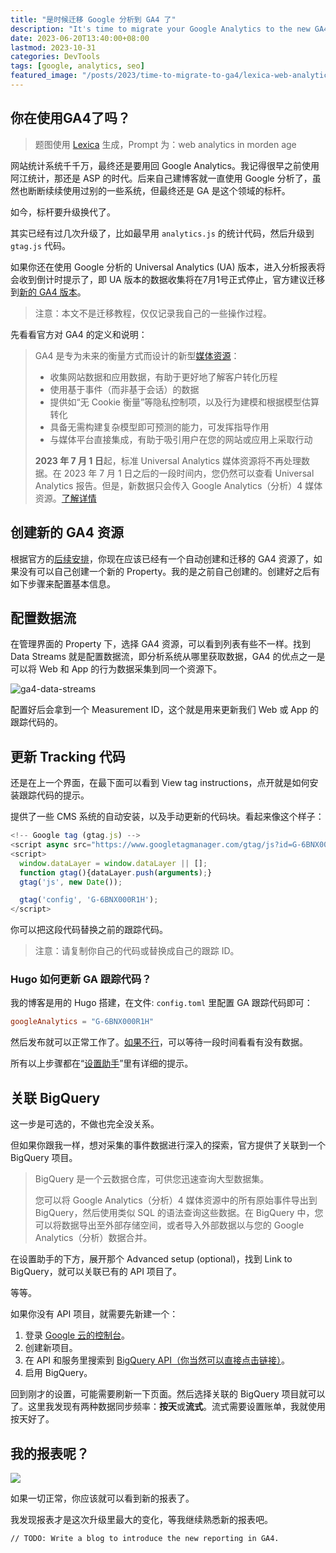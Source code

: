 ```yaml
---
title: "是时候迁移 Google 分析到 GA4 了"
description: "It's time to migrate your Google Analytics to the new GA4."
date: 2023-06-20T13:40:00+08:00
lastmod: 2023-10-31
categories: DevTools
tags: [google, analytics, seo]
featured_image: "/posts/2023/time-to-migrate-to-ga4/lexica-web-analytics-in-morden-age.jpg"
---
```


## 你在使用GA4了吗？

> 题图使用 [Lexica](https://lexica.art/aperture) 生成，Prompt 为：web analytics in morden age

网站统计系统千千万，最终还是要用回 Google Analytics。我记得很早之前使用阿江统计，那还是 ASP 的时代。后来自己建博客就一直使用 Google 分析了，虽然也断断续续使用过别的一些系统，但最终还是 GA 是这个领域的标杆。

如今，标杆要升级换代了。

其实已经有过几次升级了，比如最早用 `analytics.js` 的统计代码，然后升级到 `gtag.js` 代码。

如果你还在使用 Google 分析的 Universal Analytics (UA) 版本，进入分析报表将会收到倒计时提示了，即 UA 版本的数据收集将在7月1号正式停止，官方建议迁移到[新的 GA4 版本](https://support.google.com/analytics/answer/10089681)。

> 注意：本文不是迁移教程，仅仅记录我自己的一些操作过程。

先看看官方对 GA4 的定义和说明：

> GA4 是专为未来的衡量方式而设计的新型[媒体资源](https://support.google.com/analytics/answer/9355666)：
>
> - 收集网站数据和应用数据，有助于更好地了解客户转化历程
> - 使用基于事件（而非基于会话）的数据
> - 提供如“无 Cookie 衡量”等隐私控制项，以及行为建模和根据模型估算转化
> - 具备无需构建复杂模型即可预测的能力，可发挥指导作用
> - 与媒体平台直接集成，有助于吸引用户在您的网站或应用上采取行动
>
> **2023 年 7 月 1 日**起，标准 Universal Analytics 媒体资源将不再处理数据。在 2023 年 7 月 1 日之后的一段时间内，您仍然可以查看 Universal Analytics 报告。但是，新数据只会传入 Google Analytics（分析）4 媒体资源。[了解详情](https://support.google.com/analytics/answer/11583528)

## 创建新的 GA4 资源

根据官方的[后续安排](https://support.google.com/analytics/answer/11583528)，你现在应该已经有一个自动创建和迁移的 GA4 资源了，如果没有可以自己创建一个新的 Property。我的是之前自己创建的。创建好之后有如下步骤来配置基本信息。

## 配置数据流

在管理界面的 Property 下，选择 GA4 资源，可以看到列表有些不一样。找到 Data Streams 就是配置数据流，即分析系统从哪里获取数据，GA4 的优点之一是可以将 Web 和 App 的行为数据采集到同一个资源下。

![ga4-data-streams](/posts/2023/time-to-migrate-to-ga4/ga4-data-streams.png)

配置好后会拿到一个 Measurement ID，这个就是用来更新我们 Web 或 App 的跟踪代码的。

## 更新 Tracking 代码

还是在上一个界面，在最下面可以看到 View tag instructions，点开就是如何安装跟踪代码的提示。

提供了一些 CMS 系统的自动安装，以及手动更新的代码块。看起来像这个样子：

```js
<!-- Google tag (gtag.js) -->
<script async src="https://www.googletagmanager.com/gtag/js?id=G-6BNX000R1H"></script>
<script>
  window.dataLayer = window.dataLayer || [];
  function gtag(){dataLayer.push(arguments);}
  gtag('js', new Date());

  gtag('config', 'G-6BNX000R1H');
</script>
```

你可以把这段代码替换之前的跟踪代码。

> 注意：请复制你自己的代码或替换成自己的跟踪 ID。

### Hugo 如何更新 GA 跟踪代码？

我的博客是用的 Hugo 搭建，在文件: `config.toml` 里配置 GA 跟踪代码即可：

```toml
googleAnalytics = "G-6BNX000R1H"
```

然后发布就可以正常工作了。[如果不行](https://github.com/AmazingRise/hugo-theme-diary/issues/154)，可以等待一段时间看看有没有数据。

所有以上步骤都在“[设置助手](https://support.google.com/analytics/answer/10110290)”里有详细的提示。

## 关联 BigQuery

这一步是可选的，不做也完全没关系。

但如果你跟我一样，想对采集的事件数据进行深入的探索，官方提供了关联到一个 BigQuery 项目。

> BigQuery 是一个云数据仓库，可供您迅速查询大型数据集。
>
> 您可以将 Google Analytics（分析）4 媒体资源中的所有原始事件导出到 BigQuery，然后使用类似 SQL 的语法查询这些数据。在 BigQuery 中，您可以将数据导出至外部存储空间，或者导入外部数据以与您的 Google Analytics（分析）数据合并。

在设置助手的下方，展开那个 Advanced setup (optional)，找到 Link to BigQuery，就可以关联已有的 API 项目了。

等等。

如果你没有 API 项目，就需要先新建一个：

1. 登录 [Google 云的控制台](https://console.cloud.google.com/)。
2. 创建新项目。
3. 在 API 和服务里搜索到 [BigQuery API（你当然可以直接点击链接）](https://console.cloud.google.com/apis/library/bigquery.googleapis.com)。
4. 启用 BigQuery。

回到刚才的设置，可能需要刷新一下页面。然后选择关联的 BigQuery 项目就可以了。这里我发现有两种数据同步频率：**按天**或**流式**。流式需要设置账单，我就使用按天好了。

## 我的报表呢？

![](/posts/2023/time-to-migrate-to-ga4/ga-ga4.png)

如果一切正常，你应该就可以看到新的报表了。

我发现报表才是这次升级里最大的变化，等我继续熟悉新的报表吧。

`// TODO: Write a blog to introduce the new reporting in GA4.`
